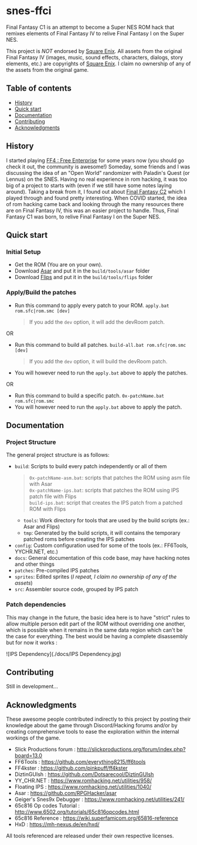 # snes-ffci
Final Fantasy C1 is an attempt to become a Super NES ROM hack that remixes elements of Final Fantasy IV to relive Final Fantasy I on the Super NES.

This project is *NOT* endorsed by [Square Enix](https://www.square-enix.com/). All assets from the original Final Fantasy IV (images, music, sound effects, characters, dialogs, story elements, etc.) are copyrights of [Square Enix](https://www.square-enix.com/). I claim no ownership of any of the assets from the original game.

## Table of contents

- [History](#history)
- [Quick start](#quick-start)
- [Documentation](#documentation)
- [Contributing](#contributing)
- [Acknowledgments](#acknowledgments)

## History

I started playing [FF4 : Free Enterprise](http://ff4fe.com/) for some years now (you should go check it out, the community is awesome!) Someday, some friends and I was discussing the idea of an "Open World" randomizer with Paladin's Quest (or Lennus) on the SNES. Having no real experience in rom hacking, it was too big of a project to starts with (even if we still have some notes laying around). Taking a break from it, I found out about [Final Fantasy C2](https://www.romhacking.net/hacks/5298/) which I played through and found pretty interesting. When COVID started, the idea of rom hacking came back and looking through the many resources there are on Final Fantasy IV, this was an easier project to handle. Thus, Final Fantasy C1 was born, to relive Final Fantasy I on the Super NES.

## Quick start

### Initial Setup

- Get the ROM (You are on your own).
- Download [Asar](https://github.com/RPGHacker/asar) and put it in the `build/tools/asar` folder
- Download [Flips](https://www.romhacking.net/utilities/1040/) and put it in the `build/tools/flips` folder

### Apply/Build the patches

- Run this command to apply every patch to your ROM. `apply.bat rom.sfc|rom.smc [dev]`
  > If you add the `dev` option, it will add the devRoom patch.

OR

- Run this command to build all patches. `build-all.bat rom.sfc|rom.smc [dev]`
   > If you add the `dev` option, it will build the devRoom patch.
- You will however need to run the `apply.bat` above to apply the patches.

OR

- Run this command to build a specific patch. `0x-patchName.bat rom.sfc|rom.smc`
- You will however need to run the `apply.bat` above to apply the patch.

## Documentation

### Project Structure

The general project structure is as follows:

- `build`: Scripts to build every patch independently or all of them
   > `0x-patchName-asm.bat`: scripts that patches the ROM using asm file with Asar  
   > `0x-patchName-ips.bat`: scripts that patches the ROM using IPS patch file with Flips  
   > `build-ips.bat`: script that creates the IPS patch from a patched ROM with Flips
   - `tools`: Work directory for tools that are used by the build scripts (ex.: Asar and Flips)
   - `tmp`: Generated by the build scripts, it will contains the temporary patched roms before creating the IPS patches
- `config`: Custom configuration used for some of the tools (ex.: FF6Tools, YYCHR.NET, etc.)
- `docs`: General documentation of this code base, may have hacking notes and other things
- `patches`: Pre-compiled IPS patches
- `sprites`: Edited sprites (*I repeat, I claim no ownership of any of the assets*)
- `src`: Assembler source code, grouped by IPS patch

### Patch dependencies

This may change in the future, the basic idea here is to have "strict" rules to allow multiple person edit part of the ROM without overriding one another, which is possible when it remains in the same data region which can't be the case for everything. The best would be having a complete disassembly but for now it works :

![IPS Dependency](./docs/IPS Dependency.jpg)

## Contributing

Still in development...

## Acknowledgments

These awesome people contributed indirectly to this project by posting their knowledge about the game through Discord/Hacking forums and/or by creating comprehensive tools to ease the exploration within the internal workings of the game.

- Slick Productions forum : <http://slickproductions.org/forum/index.php?board=13.0>
- FF6Tools : <https://github.com/everything8215/ff6tools>
- FF4kster : <https://github.com/pinkpuff/ff4kster>
- DiztinGUIsh : <https://github.com/Dotsarecool/DiztinGUIsh>
- YY_CHR.NET : <https://www.romhacking.net/utilities/958/>
- Floating IPS : <https://www.romhacking.net/utilities/1040/>
- Asar : <https://github.com/RPGHacker/asar>
- Geiger's Snes9x Debugger : <https://www.romhacking.net/utilities/241/>
- 65c816 Op codes Tutorial : <http://www.6502.org/tutorials/65c816opcodes.html>
- 65c816 Reference : <https://wiki.superfamicom.org/65816-reference>
- HxD : <https://mh-nexus.de/en/hxd/>

All tools referenced are released under their own respective licenses.

